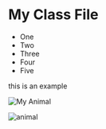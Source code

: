 # My **Class** File

- One
- Two
- Three
- Four
- Five

this is an example

![My Animal](../images/ship.jpg)

<img class="twenty-five-percent" src="../images/ship.jpg" alt="animal">

